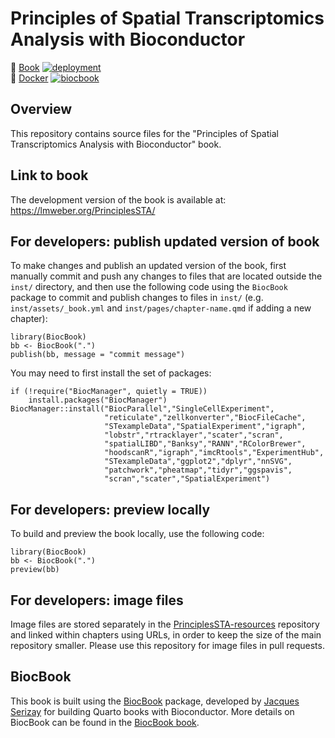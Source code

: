 # Principles of Spatial Transcriptomics Analysis with Bioconductor

📖 [Book](https://lmweber.github.io/PrinciplesSTA/devel) [![deployment](https://img.shields.io/github/actions/workflow/status/lmweber/PrinciplesSTA/pages/pages-build-deployment?label=Book%20deployment)](https://github.com/lmweber/PrinciplesSTA/actions/workflows/pages/pages-build-deployment)  
🐳 [Docker](https://github.com/lmweber/PrinciplesSTA/pkgs/container/PrinciplesSTA) [![biocbook](https://img.shields.io/github/actions/workflow/status/lmweber/PrinciplesSTA/biocbook.yml?label=Docker%20image)](https://github.com/lmweber/PrinciplesSTA/actions/workflows/biocbook.yml)


## Overview

This repository contains source files for the "Principles of Spatial Transcriptomics Analysis with Bioconductor" book.


## Link to book

The development version of the book is available at: https://lmweber.org/PrinciplesSTA/


## For developers: publish updated version of book

To make changes and publish an updated version of the book, first manually commit and push any changes to files that are located outside the `inst/` directory, and then use the following code using the `BiocBook` package to commit and publish changes to files in `inst/` (e.g. `inst/assets/_book.yml` and `inst/pages/chapter-name.qmd` if adding a new chapter):

```
library(BiocBook)
bb <- BiocBook(".")
publish(bb, message = "commit message")
```

You may need to first install the set of packages:

```
if (!require("BiocManager", quietly = TRUE))
    install.packages("BiocManager")
BiocManager::install("BiocParallel","SingleCellExperiment",
                     "reticulate","zellkonverter","BiocFileCache",
                     "STexampleData","SpatialExperiment","igraph",
                     "lobstr","rtracklayer","scater","scran",
                     "spatialLIBD","Banksy","RANN","RColorBrewer",
                     "hoodscanR","igraph","imcRtools","ExperimentHub",
                     "STexampleData","ggplot2","dplyr","nnSVG",
                     "patchwork","pheatmap","tidyr","ggspavis",
                     "scran","scater","SpatialExperiment")
```

## For developers: preview locally

To build and preview the book locally, use the following code:

```
library(BiocBook)
bb <- BiocBook(".")
preview(bb)
```


## For developers: image files

Image files are stored separately in the [PrinciplesSTA-resources](https://github.com/lmweber/PrinciplesSTA-resources) repository and linked within chapters using URLs, in order to keep the size of the main repository smaller. Please use this repository for image files in pull requests.


## BiocBook

This book is built using the [BiocBook](https://github.com/js2264/BiocBook) package, developed by [Jacques Serizay](https://jserizay.com/) for building Quarto books with Bioconductor. More details on BiocBook can be found in the [BiocBook book](https://jserizay.com/BiocBookDemo/devel/).
